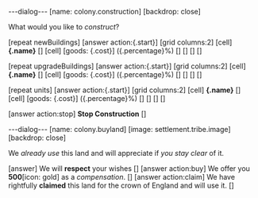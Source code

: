 ---dialog---
[name: colony.construction]
[backdrop: close]

What would you like to *construct*?

[repeat newBuildings]
	[answer action:{.start}]
		[grid columns:2]
			[cell] **{.name}** []
			[cell] [goods: {.cost}] ({.percentage}%) []
		[]
	[]
[]

[repeat upgradeBuildings]
	[answer action:{.start}]
		[grid columns:2]
			[cell] **{.name}** []
			[cell] [goods: {.cost}] ({.percentage}%) []
		[]
	[]
[]

[repeat units]
	[answer action:{.start}]
		[grid columns:2]
			[cell] **{.name}** []
			[cell] [goods: {.cost}] ({.percentage}%) []
		[]
	[]
[]

[answer action:stop] **Stop Construction** []


---dialog---
[name: colony.buyland]
[image: settlement.tribe.image]
[backdrop: close]

We *already use* this land and will appreciate if *you stay clear* of it.

[answer] We will **respect** your wishes []
[answer action:buy] We offer you **500**[icon: gold] as a *compensation*. []
[answer action:claim] We have rightfully **claimed** this land for the crown of England and will use it. []
